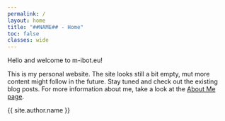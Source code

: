```yaml
---
permalink: /
layout: home
title: "##NAME## - Home"
toc: false
classes: wide
---
```


Hello and welcome to m-ibot.eu!

This is my personal website. The site looks still a bit empty, mut more content might follow in the future. Stay tuned and check out the existing blog posts. For more information about me, take a look at the [About Me page](/about-me).

{{ site.author.name }}
